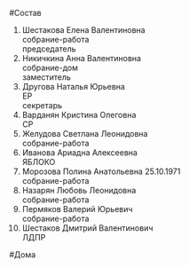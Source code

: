 #Состав  
1. Шестакова Елена Валентиновна  
    собрание-работа  
    председатель  
2. Никичкина Анна Валентиновна  
    собрание-дом  
    заместитель  
3. Другова Наталья Юрьевна  
    ЕР  
    секретарь  
4. Варданян Кристина Олеговна  
    СР  
5. Желудова Светлана Леонидовна  
    собрание-работа  
6. Иванова Ариадна Алексеевна  
    ЯБЛОКО  
7. Морозова Полина Анатольевна 25.10.1971  
    собрание-работа  
8. Назарян Любовь Леонидовна  
    собрание-работа  
9. Пермяков Валерий Юрьевич  
    собрание-работа  
10. Шестаков Дмитрий Валентинович  
    ЛДПР  
  
#Дома  
